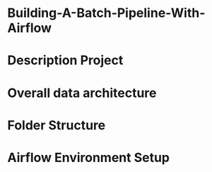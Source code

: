 # Building-A-Batch-Pipeline-With-Airflow

# Description Project

# Overall data architecture

# Folder Structure


# Airflow Environment Setup 
